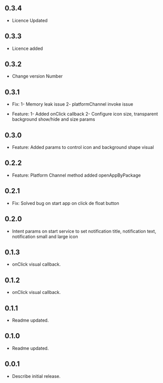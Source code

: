 ## 0.3.4

* Licence Updated
## 0.3.3

* Licence added

## 0.3.2

* Change version Number
## 0.3.1

* Fix:
    1- Memory leak issue
    2- platformChannel invoke issue

* Feature:
    1- Added onClick callback
    2- Configure icon size, transparent background show/hide and size params

## 0.3.0

* Feature: Added params to control icon and background shape visual

## 0.2.2

* Feature: Platform Channel method added openAppByPackage

## 0.2.1

* Fix: Solved bug on start app on click de float button

## 0.2.0

* Intent params on start service to set notification title, notification text, notification small and large icon

## 0.1.3

* onClick visual callback.

## 0.1.2

* onClick visual callback.

## 0.1.1

* Readme updated.

## 0.1.0

* Readme updated.

## 0.0.1

* Describe initial release.
